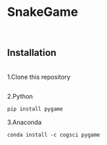 # SnakeGame
<br>

## Installation

<br>
1.Clone this repository

```html

```

2.Python

```html
pip install pygame
````

3.Anaconda

````html
conda install -c cogsci pygame 
````

